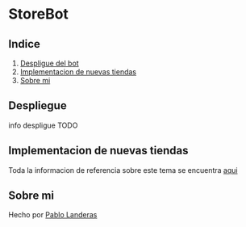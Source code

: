 # StoreBot

## Indice

1. [Despligue del bot](#depliegue)
2. [Implementacion de nuevas tiendas](#nuevos_productos)
3. [Sobre mi](#sobre_mi)

## Despliegue <a id="depliegue">

info despligue TODO

## Implementacion de nuevas tiendas <a id="nuevos_productos">

Toda la informacion de referencia sobre este tema se encuentra [aqui](https://github.com/pablolanderas/StoreBot/blob/main/dsg/document.md)

## Sobre mi <a id="sobre_mi">

Hecho por [Pablo Landeras](pablolanderas@gmail.com)
